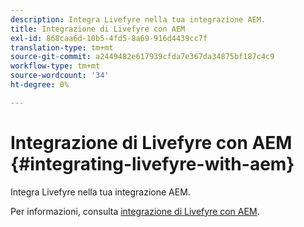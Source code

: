 ```yaml
---
description: Integra Livefyre nella tua integrazione AEM.
title: Integrazione di Livefyre con AEM
exl-id: 868caa6d-10b5-4fd5-8a69-916d4439cc7f
translation-type: tm+mt
source-git-commit: a2449482e617939cfda7e367da34875bf187c4c9
workflow-type: tm+mt
source-wordcount: '34'
ht-degree: 0%

---
```


# Integrazione di Livefyre con AEM {#integrating-livefyre-with-aem}

Integra Livefyre nella tua integrazione AEM.

Per informazioni, consulta [integrazione di Livefyre con AEM](https://helpx.adobe.com/experience-manager/6-3/sites/administering/using/livefyre.html).
